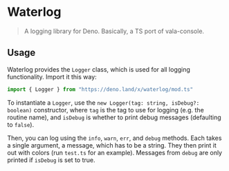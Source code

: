 # Waterlog
> A logging library for Deno.
Basically, a TS port of vala-console.
## Usage
Waterlog provides the `Logger` class, which is used for all logging functionality.
Import it this way:
```typescript
import { Logger } from "https://deno.land/x/waterlog/mod.ts"
```
To instantiate a `Logger`, use the `new Logger(tag: string, isDebug?: boolean)` constructor, where `tag` is the tag to use for logging (e.g. the routine name), and `isDebug` is whether to print debug messages (defaulting to `false`).

Then, you can log using the `info`, `warn`, `err`, and `debug` methods. Each takes a single argument, a message, which has to be a string. They then print it out with colors (run `test.ts` for an example). Messages from `debug` are only printed if `isDebug` is set to true.